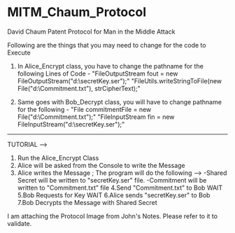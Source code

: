 MITM_Chaum_Protocol
===================

David Chaum Patent Protocol for Man in the Middle Attack

Following are the things that you may need to change for the code to Execute

1. In Alice_Encrypt class, you have to change the pathname for the following Lines of Code -
	"FileOutputStream fout = new FileOutputStream("d:\\secretKey.ser");" 
	"FileUtils.writeStringToFile(new File("d:\\Commitment.txt"), strCipherText);"
  
2. Same goes with Bob_Decrypt class, you will have to change pathname for the following -
	"File commitmentFile = new File("d:\\Commitment.txt");"
	"FileInputStream fin = new FileInputStream("d:\\secretKey.ser");"
--------------------------------------------------------------------------------------------------------------------------------

TUTORIAL -->

1. Run the Alice_Encrypt Class
2. Alice will be asked from the Console to write the Message 
3. Alice writes the Message ; The program will do the following -->
   -Shared Secret will be written to "secretKey.ser" file. 
   -Commitment will be written to "Commitment.txt" file
4.Send "Commitment.txt" to Bob
	WAIT
5.Bob Requests for Key
	WAIT
6.Alice sends "secretKey.ser" to Bob
7.Bob Decrypts the Message with Shared Secret

I am attaching the Protocol Image from John's Notes. Please refer to it to validate.
   
  
